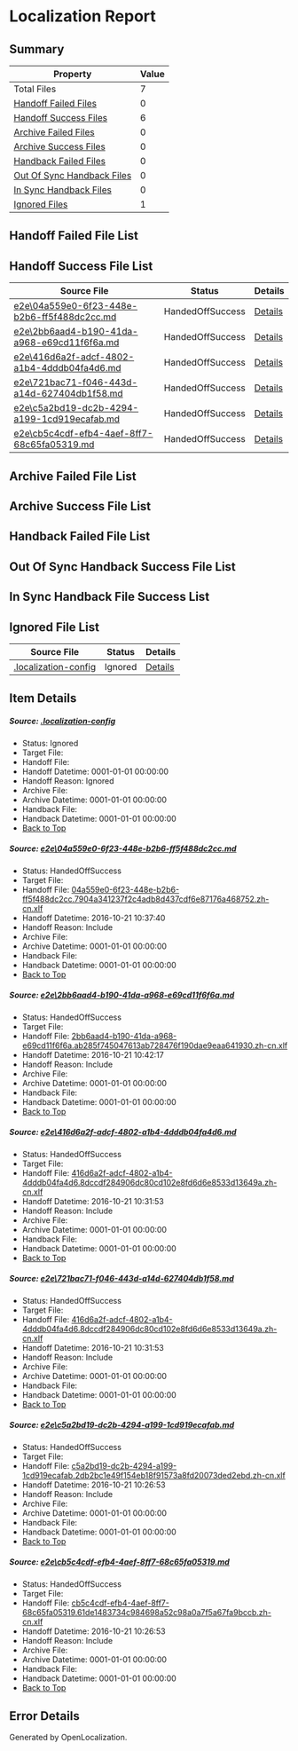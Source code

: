 # <a name='report-top'></a> Localization Report

## Summary
 Property | Value 
 -------- | ----- 
 Total Files | 7
[ Handoff Failed Files ](#handoff-failed-list)| 0
[ Handoff Success Files ](#handoff-success-list)| 6
[ Archive Failed Files ](#archive-failed-list)| 0
[ Archive Success Files ](#archive-success-list)| 0
[ Handback Failed Files ](#handback-failed-list)| 0
[ Out Of Sync Handback Files ](#outofsync-handback-success-list)| 0
[ In Sync Handback Files ](#insync-handback-success-list)| 0
[ Ignored Files ](#ignored-list)| 1

## <a name='handoff-failed-list'></a> Handoff Failed File List

## <a name='handoff-success-list'></a> Handoff Success File List
 Source File | Status | Details 
 ----------- | ------ | ------- 
 [e2e\04a559e0-6f23-448e-b2b6-ff5f488dc2cc.md](https://github.com/OpenLocalizationTestOrg/ol-test0/blob/51ca53be2dff9fca90d8562c23e71bf9f39ba61c/e2e/04a559e0-6f23-448e-b2b6-ff5f488dc2cc.md) | HandedOffSuccess | [Details](#1e40828ead36f557a6018c32f8c30e9aba25018c1)
 [e2e\2bb6aad4-b190-41da-a968-e69cd11f6f6a.md](https://github.com/OpenLocalizationTestOrg/ol-test0/blob/751c2fc6fef610f587fa052fb398d3cd9b5d602f/e2e/2bb6aad4-b190-41da-a968-e69cd11f6f6a.md) | HandedOffSuccess | [Details](#a0004cbd6744c66b64687c769d7e8be84cadd3432)
 [e2e\416d6a2f-adcf-4802-a1b4-4dddb04fa4d6.md](https://github.com/OpenLocalizationTestOrg/ol-test0/blob/0379e5e5428cbaa8d5feec2f6c7ac478377a45c3/e2e/416d6a2f-adcf-4802-a1b4-4dddb04fa4d6.md) | HandedOffSuccess | [Details](#3c4104948f90f022d5c46e3d6168a3e2c912f7c23)
 [e2e\721bac71-f046-443d-a14d-627404db1f58.md](https://github.com/OpenLocalizationTestOrg/ol-test0/blob/751c2fc6fef610f587fa052fb398d3cd9b5d602f/e2e/721bac71-f046-443d-a14d-627404db1f58.md) | HandedOffSuccess | [Details](#3c4104948f90f022d5c46e3d6168a3e2c912f7c24)
 [e2e\c5a2bd19-dc2b-4294-a199-1cd919ecafab.md](https://github.com/OpenLocalizationTestOrg/ol-test0/blob/06d3d676e00a1f00fb4fb417218f946d6b055ce6/e2e/c5a2bd19-dc2b-4294-a199-1cd919ecafab.md) | HandedOffSuccess | [Details](#6de655c35a4285de56e12d4a7ceb9c079f07bf205)
 [e2e\cb5c4cdf-efb4-4aef-8ff7-68c65fa05319.md](https://github.com/OpenLocalizationTestOrg/ol-test0/blob/06d3d676e00a1f00fb4fb417218f946d6b055ce6/e2e/cb5c4cdf-efb4-4aef-8ff7-68c65fa05319.md) | HandedOffSuccess | [Details](#4c3ef51738d53aabc47db9256907927a6c6093d66)

## <a name='archive-failed-list'></a> Archive Failed File List

## <a name='archive-success-list'></a> Archive Success File List

## <a name='handback-failed-list'></a> Handback Failed File List

## <a name='outofsync-handback-success-list'></a> Out Of Sync Handback Success File List

## <a name='insync-handback-success-list'></a> In Sync Handback File Success List

## <a name='ignored-list'></a> Ignored File List
 Source File | Status | Details 
 ----------- | ------ | ------- 
 [.localization-config](https://github.com/OpenLocalizationTestOrg/ol-test0/blob/751c2fc6fef610f587fa052fb398d3cd9b5d602f/.localization-config) | Ignored | [Details](#c268a05ecaa7ec85942ed632c29928ee5bd6da8d0)

## Item Details
##### <a name='c268a05ecaa7ec85942ed632c29928ee5bd6da8d0'></a> Source: [.localization-config](https://github.com/OpenLocalizationTestOrg/ol-test0/blob/751c2fc6fef610f587fa052fb398d3cd9b5d602f/.localization-config)
* Status: Ignored
* Target File: 
* Handoff File: 
* Handoff Datetime: 0001-01-01 00:00:00
* Handoff Reason: Ignored
* Archive File: 
* Archive Datetime: 0001-01-01 00:00:00
* Handback File: 
* Handback Datetime: 0001-01-01 00:00:00
* [Back to Top](#report-top)

##### <a name='1e40828ead36f557a6018c32f8c30e9aba25018c1'></a> Source: [e2e\04a559e0-6f23-448e-b2b6-ff5f488dc2cc.md](https://github.com/OpenLocalizationTestOrg/ol-test0/blob/51ca53be2dff9fca90d8562c23e71bf9f39ba61c/e2e/04a559e0-6f23-448e-b2b6-ff5f488dc2cc.md)
* Status: HandedOffSuccess
* Target File: 
* Handoff File: [04a559e0-6f23-448e-b2b6-ff5f488dc2cc.7904a341237f2c4adb8d437cdf6e87176a468752.zh-cn.xlf](https://github.com/OpenLocalizationTestOrg/ol-test0-handoff/blob/f761cda51e863799e973ee16759adc96e46a707b/ol-handoff/OpenLocalizationTestOrg/ol-test0-zhcn/shujia/ht/04a559e0-6f23-448e-b2b6-ff5f488dc2cc.7904a341237f2c4adb8d437cdf6e87176a468752.zh-cn.xlf)
* Handoff Datetime: 2016-10-21 10:37:40
* Handoff Reason: Include
* Archive File: 
* Archive Datetime: 0001-01-01 00:00:00
* Handback File: 
* Handback Datetime: 0001-01-01 00:00:00
* [Back to Top](#report-top)

##### <a name='a0004cbd6744c66b64687c769d7e8be84cadd3432'></a> Source: [e2e\2bb6aad4-b190-41da-a968-e69cd11f6f6a.md](https://github.com/OpenLocalizationTestOrg/ol-test0/blob/751c2fc6fef610f587fa052fb398d3cd9b5d602f/e2e/2bb6aad4-b190-41da-a968-e69cd11f6f6a.md)
* Status: HandedOffSuccess
* Target File: 
* Handoff File: [2bb6aad4-b190-41da-a968-e69cd11f6f6a.ab285f745047613ab728476f190dae9eaa641930.zh-cn.xlf](https://github.com/OpenLocalizationTestOrg/ol-test0-handoff/blob/e576021a1f187f73713e595abf4f7cf8df5319f6/ol-handoff/OpenLocalizationTestOrg/ol-test0-zhcn/shujia/ht/2bb6aad4-b190-41da-a968-e69cd11f6f6a.ab285f745047613ab728476f190dae9eaa641930.zh-cn.xlf)
* Handoff Datetime: 2016-10-21 10:42:17
* Handoff Reason: Include
* Archive File: 
* Archive Datetime: 0001-01-01 00:00:00
* Handback File: 
* Handback Datetime: 0001-01-01 00:00:00
* [Back to Top](#report-top)

##### <a name='3c4104948f90f022d5c46e3d6168a3e2c912f7c23'></a> Source: [e2e\416d6a2f-adcf-4802-a1b4-4dddb04fa4d6.md](https://github.com/OpenLocalizationTestOrg/ol-test0/blob/0379e5e5428cbaa8d5feec2f6c7ac478377a45c3/e2e/416d6a2f-adcf-4802-a1b4-4dddb04fa4d6.md)
* Status: HandedOffSuccess
* Target File: 
* Handoff File: [416d6a2f-adcf-4802-a1b4-4dddb04fa4d6.8dccdf284906dc80cd102e8fd6d6e8533d13649a.zh-cn.xlf](https://github.com/OpenLocalizationTestOrg/ol-test0-handoff/blob/5fca273791b889c55021240299061fa6cc39136b/ol-handoff/OpenLocalizationTestOrg/ol-test0-zhcn/shujia/ht/416d6a2f-adcf-4802-a1b4-4dddb04fa4d6.8dccdf284906dc80cd102e8fd6d6e8533d13649a.zh-cn.xlf)
* Handoff Datetime: 2016-10-21 10:31:53
* Handoff Reason: Include
* Archive File: 
* Archive Datetime: 0001-01-01 00:00:00
* Handback File: 
* Handback Datetime: 0001-01-01 00:00:00
* [Back to Top](#report-top)

##### <a name='3c4104948f90f022d5c46e3d6168a3e2c912f7c24'></a> Source: [e2e\721bac71-f046-443d-a14d-627404db1f58.md](https://github.com/OpenLocalizationTestOrg/ol-test0/blob/751c2fc6fef610f587fa052fb398d3cd9b5d602f/e2e/721bac71-f046-443d-a14d-627404db1f58.md)
* Status: HandedOffSuccess
* Target File: 
* Handoff File: [416d6a2f-adcf-4802-a1b4-4dddb04fa4d6.8dccdf284906dc80cd102e8fd6d6e8533d13649a.zh-cn.xlf](https://github.com/OpenLocalizationTestOrg/ol-test0-handoff/blob/5fca273791b889c55021240299061fa6cc39136b/ol-handoff/OpenLocalizationTestOrg/ol-test0-zhcn/shujia/ht/416d6a2f-adcf-4802-a1b4-4dddb04fa4d6.8dccdf284906dc80cd102e8fd6d6e8533d13649a.zh-cn.xlf)
* Handoff Datetime: 2016-10-21 10:31:53
* Handoff Reason: Include
* Archive File: 
* Archive Datetime: 0001-01-01 00:00:00
* Handback File: 
* Handback Datetime: 0001-01-01 00:00:00
* [Back to Top](#report-top)

##### <a name='6de655c35a4285de56e12d4a7ceb9c079f07bf205'></a> Source: [e2e\c5a2bd19-dc2b-4294-a199-1cd919ecafab.md](https://github.com/OpenLocalizationTestOrg/ol-test0/blob/06d3d676e00a1f00fb4fb417218f946d6b055ce6/e2e/c5a2bd19-dc2b-4294-a199-1cd919ecafab.md)
* Status: HandedOffSuccess
* Target File: 
* Handoff File: [c5a2bd19-dc2b-4294-a199-1cd919ecafab.2db2bc1e49f154eb18f91573a8fd20073ded2ebd.zh-cn.xlf](https://github.com/OpenLocalizationTestOrg/ol-test0-handoff/blob/8bbcc022c398841e336fc714e06cf6422f89fd96/ol-handoff/OpenLocalizationTestOrg/ol-test0-zhcn/shujia/ht/c5a2bd19-dc2b-4294-a199-1cd919ecafab.2db2bc1e49f154eb18f91573a8fd20073ded2ebd.zh-cn.xlf)
* Handoff Datetime: 2016-10-21 10:26:53
* Handoff Reason: Include
* Archive File: 
* Archive Datetime: 0001-01-01 00:00:00
* Handback File: 
* Handback Datetime: 0001-01-01 00:00:00
* [Back to Top](#report-top)

##### <a name='4c3ef51738d53aabc47db9256907927a6c6093d66'></a> Source: [e2e\cb5c4cdf-efb4-4aef-8ff7-68c65fa05319.md](https://github.com/OpenLocalizationTestOrg/ol-test0/blob/06d3d676e00a1f00fb4fb417218f946d6b055ce6/e2e/cb5c4cdf-efb4-4aef-8ff7-68c65fa05319.md)
* Status: HandedOffSuccess
* Target File: 
* Handoff File: [cb5c4cdf-efb4-4aef-8ff7-68c65fa05319.61de1483734c984698a52c98a0a7f5a67fa9bccb.zh-cn.xlf](https://github.com/OpenLocalizationTestOrg/ol-test0-handoff/blob/8bbcc022c398841e336fc714e06cf6422f89fd96/ol-handoff/OpenLocalizationTestOrg/ol-test0-zhcn/shujia/ht/cb5c4cdf-efb4-4aef-8ff7-68c65fa05319.61de1483734c984698a52c98a0a7f5a67fa9bccb.zh-cn.xlf)
* Handoff Datetime: 2016-10-21 10:26:53
* Handoff Reason: Include
* Archive File: 
* Archive Datetime: 0001-01-01 00:00:00
* Handback File: 
* Handback Datetime: 0001-01-01 00:00:00
* [Back to Top](#report-top)


## Error Details

Generated by OpenLocalization.
